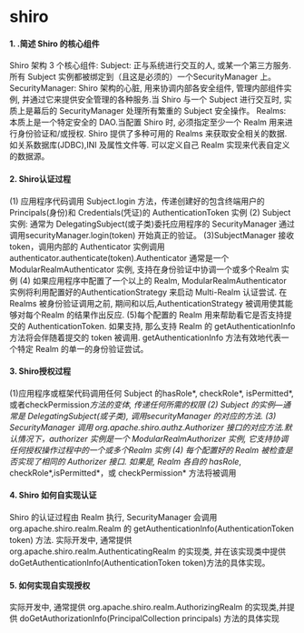 # shiro

#### 1. .简述 Shiro 的核心组件

  Shiro 架构 3 个核心组件:
  Subject: 正与系统进行交互的人, 或某一个第三方服务.所有 Subject 实例都被绑定到（且这是必须的）一个SecurityManager 上。
  SecurityManager: Shiro 架构的心脏, 用来协调内部各安全组件, 管理内部组件实例, 并通过它来提供安全管理的各种服务.当 Shiro 与一个 Subject 进行交互时, 实质上是幕后的 SecurityManager 处理所有繁重的 Subject 安全操作。
  Realms: 本质上是一个特定安全的 DAO.当配置 Shiro 时, 必须指定至少一个 Realm 用来进行身份验证和/或授权.
  Shiro 提供了多种可用的 Realms 来获取安全相关的数据. 如关系数据库(JDBC),INI 及属性文件等.
  可以定义自己 Realm 实现来代表自定义的数据源。

#### 2. Shiro认证过程

(1) 应用程序代码调用 Subject.login 方法，传递创建好的包含终端用户的 Principals(身份)和 Credentials(凭证)的 AuthenticationToken 实例
(2) Subject 实例: 通常为 DelegatingSubject(或子类)委托应用程序的 SecurityManager 通过调用securityManager.login(token) 开始真正的验证。
(3)SubjectManager 接收 token，调用内部的 Authenticator 实例调用 authenticator.authenticate(token).Authenticator 通常是一个 ModularRealmAuthenticator 实例, 支持在身份验证中协调一个或多个Realm 实例
(4) 如果应用程序中配置了一个以上的 Realm, ModularRealmAuthenticator 实例将利用配置好的AuthenticationStrategy 来启动 Multi-Realm 认证尝试. 在Realms 被身份验证调用之前, 期间和以后,AuthenticationStrategy 被调用使其能够对每个Realm 的结果作出反应.
(5)每个配置的 Realm 用来帮助看它是否支持提交的 AuthenticationToken. 如果支持, 那么支持 Realm 的 getAuthenticationInfo 方法将会伴随着提交的 token 被调用. getAuthenticationInfo 方法有效地代表一个特定 Realm 的单一的身份验证尝试。

#### 3. Shiro授权过程

(1)应用程序或框架代码调用任何 Subject 的hasRole*, checkRole*, isPermitted*,或者checkPermission*方法的变体, 传递任何所需的权限
(2) Subject 的实例—通常是 DelegatingSubject(或子类), 调用securityManager 的对应的方法.
(3) SecurityManager 调用 org.apache.shiro.authz.Authorizer 接口的对应方法.默认情况下，authorizer 实例是一个 ModularRealmAuthorizer 实例, 它支持协调任何授权操作过程中的一个或多个Realm 实例
(4) 每个配置好的 Realm 被检查是否实现了相同的 Authorizer 接口. 如果是, Realm 各自的 hasRole*, checkRole*,isPermitted*，或 checkPermission* 方法将被调用

#### 4. Shiro 如何自实现认证

Shiro 的认证过程由 Realm 执行, SecurityManager 会调用 org.apache.shiro.realm.Realm 的 getAuthenticationInfo(AuthenticationToken token) 方法. 实际开发中, 通常提供 org.apache.shiro.realm.AuthenticatingRealm 的实现类, 并在该实现类中提供 doGetAuthenticationInfo(AuthenticationToken token)方法的具体实现。

#### 5. 如何实现自实现授权

实际开发中, 通常提供  org.apache.shiro.realm.AuthorizingRealm 的实现类,并提供 doGetAuthorizationInfo(PrincipalCollection principals) 方法的具体实现